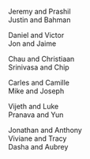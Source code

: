 Jeremy and Prashil  
Justin and Bahman  

Daniel and Victor  
Jon and Jaime  

Chau and Christiaan  
Srinivasa and Chip  

Carles and Camille  
Mike and Joseph  

Vijeth and Luke  
Pranava and Yun  

Jonathan and Anthony  
Viviane and Tracy  
Dasha and Aubrey  
  
